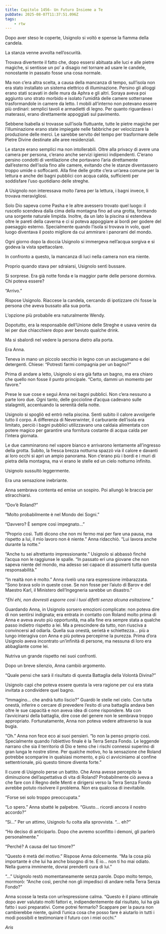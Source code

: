```yaml
---
title: Capitolo 1456- Un Futuro Insieme a Te
pubDate: 2025-08-07T11:37:51.096Z
tags:
    - rtw
---
```



Dopo aver steso le coperte, Usignolo si voltò e spense la fiamma della candela.


La stanza venne avvolta nell’oscurità.


Trovava divertente il fatto che, dopo essersi abituata alle luci e alle pietre magiche, si sentisse un po’ a disagio nel tornare ad usare le candele, nonostante in passato fosse una cosa normale.


Ma non c’era altra scelta, a causa della mancanza di tempo, sull’isola non era stato installato un sistema elettrico di illuminazione. Persino gli alloggi erano stati scavati in delle mura da Aphra e gli altri. Soraya aveva poi aggiunto uno strato morbido e isolato l’umidità delle camere sotterranee trasformandole in camere da letto. I mobili all’interno non potevano essere più ordinari: semplici tavoli e armadietti di legno. Per quanto riguardava i materassi, erano direttamente appoggiati sul pavimento.


Sebbene Isabella si trovasse sull’isola fluttuante, tutte le pietre magiche per l’illuminazione erano state impiegate nelle fabbriche per velocizzare la produzione delle merci. Le sarebbe servito del tempo per trasformare delle Pietre Divine destinate alle aree residenziali.


Le stanze erano semplici ma non intollerabili. Oltre alla privacy di avere una camera per persona, c’erano anche servizi igienici indipendenti. C’erano persino condotti di ventilazione che portavano l’aria direttamente dall’esterno dell’isola fino alle camere, evitando che le stanze diventassero troppo umide o soffocanti. Alla fine delle grotte c’era un’area comune per la lettura e anche dei bagni pubblici con acqua calda, sufficienti per soddisfare l’uso quotidiano delle streghe.


A Usignolo non interessava molto l’area per la lettura, i bagni invece, li trovava meravigliosi.


Solo Dio sapeva come Pasha e le altre avessero trovato quel luogo: il ruscello scendeva dalla cima della montagna fino ad una grotta, formando una sorgente naturale limpida. Inoltre, da un lato la piscina si estendeva oltre le pareti della caverna e ci si poteva appoggiare ai bordi per godere del paesaggio esterno. Specialmente quando l’isola si trovava in volo, quel luogo diventava il posto migliore da cui ammirare i panorami del mondo.


Ogni giorno dopo la doccia Usignolo si immergeva nell’acqua sorgiva e si godeva la vista spettacolare.


In confronto a questo, la mancanza di luci nella camera non era niente.


Proprio quando stava per sdraiarsi, Usignolo sentì bussare.


Si sorprese. Era già notte fonda e la maggior parte delle persone dormiva. Chi poteva essere?


“Arrivo.”


Rispose Usignolo. Riaccese la candela, cercando di ipotizzare chi fosse la persona che aveva bussato alla sua porta.


L’opzione più probabile era naturalmente Wendy.


Dopotutto, era la responsabile dell’Unione delle Streghe e usava venire da lei per due chiacchiere dopo aver bevuto qualche drink.


Ma si sbalordì nel vedere la persona dietro alla porta.


Era Anna.


Teneva in mano un piccolo secchio in legno con un asciugamano e dei detergenti. Chiese: “Potresti farmi compagnia per un bagno?”


Prima di andare a letto, Usignolo si era già fatta un bagno, ma era chiaro che quello non fosse il punto principale. “Certo, dammi un momento per favore.”


Prese le sue cose e seguì Anna nei bagni pubblici. Non c’era nessuno a parte loro due. Ogni tanto, delle goccioline d’acqua cadevano sulle stalagmiti, accentuando la serenità della notte.


Usignolo si spogliò ed entrò nella piscina. Sentì subito il calore avvolgerle tutto il corpo. A differenza di Neverwinter, il carburante dell’isola era limitato, perciò i bagni pubblici utilizzavano una caldaia alimentata con potere magico per garantire una fornitura costante di acqua calda per l’intera giornata.


Le due camminarono nel vapore bianco e arrivarono lentamente all’ingresso della grotta. Subito, la fresca brezza notturna spazzò via il calore e davanti ai loro occhi si aprì un ampio panorama. Non c’erano più i bordi e i muri di pietra della montagna, ma vi erano le stelle ed un cielo notturno infinito.


Usignolo sussultò leggermente.


Era una sensazione inebriante.


Anna sembrava contenta ed emise un sospiro. Poi allungò le braccia per stiracchiarsi.


“Dov’è Roland?”


“Molto probabilmente è nel Mondo dei Sogni.”


“Davvero? È sempre così impegnato...”


“Proprio così. Tutti dicono che non mi fermo mai per fare una pausa, ma rispetto a lui, il mio lavoro non è niente.” Anna ridacchiò. “Lui lavora anche durante la notte.”


“Anche tu sei altrettanto impressionante.” Usignolo si abbassò finché l’acqua non le raggiunse le spalle. “In passato eri una giovane che non sapeva niente del mondo, ma adesso sei capace di assumerti tutta questa responsabilità.”


“In realtà non è molto.” Anna rivelò una rara espressione imbarazzata. “Sono brava solo in queste cose. Se non fosse per l’aiuto di Barov e del Maestro Karl, il Ministero dell’Ingegneria sarebbe un disastro.”


<em>“Ehi ehi, non dovresti esporre così i tuoi difetti senza alcuna esitazione.”</em>


Guardando Anna, in Usignolo sorsero emozioni complicate: non poteva dire di non sentirsi indignata; era entrata in contatto con Roland molto prima di Anna e aveva avuto più opportunità, ma alla fine era sempre stata a qualche passo indietro rispetto a lei. Ma a prescindere da tutto, non riusciva a convincersi ad odiarla. Quella sua onestà, serietà e schiettezza... più a lungo interagiva con Anna e più poteva percepirne la purezza. Prima d’ora Usignolo aveva incontrato un’infinità di persone, ma nessuna di loro era abbagliante come lei.


Nutriva un grande rispetto nei suoi confronti.


Dopo un breve silenzio, Anna cambiò argomento.


“Quale pensi che sarà il risultato di questa Battaglia della Volontà Divina?”


Usignolo capì che poteva essere questa la vera ragione per cui era stata invitata a condividere quel bagno.


“Immagino... che andrà tutto liscio?” Guardò le stelle nel cielo. Con tutta onestà, inferire o cercare di prevedere l’esito di una battaglia andava ben oltre le sue capacità e non aveva idea di come rispondere. Ma con l’avvicinarsi della battaglia, dire cose del genere non le sembrava troppo appropriato. Fortunatamente, Anna non poteva vedere attraverso la sua bugia.


“Oh.” Anna non fece eco ai suoi pensieri. “Io non la penso proprio così. Specialmente quando l’obiettivo finale è la Terra Senza Fondo. Le leggende narrano che sia il territorio di Dio e temo che i rischi connessi superino di gran lunga le nostre stime. Per qualche motivo, ho la sensazione che Roland potrebbe scomparire in qualsiasi momento, e più ci avviciniamo al confine settentrionale, più questo timore diventa forte.”


Il cuore di Usignolo perse un battito. Che Anna avesse percepito la diminuzione dell’aspettativa di vita di Roland? Probabilmente ciò aveva a che fare con il Regno delle Menti e dirigersi verso la Terra Senza Fondo avrebbe potuto risolvere il problema. Non era qualcosa di inevitabile.


“Forse sei solo troppo preoccupata.”


“Lo spero.” Anna sbatté le palpebre. “Giusto... ricordi ancora il nostro accordo?”


“Si...” Per un attimo, Usignolo fu colta alla sprovvista. “... eh?”


“Ho deciso di anticiparlo. Dopo che avremo sconfitto i demoni, gli parlerò personalmente.”


“Perché? A causa del tuo timore?”


“Questo è metà del motivo.” Rispose Anna dolcemente. “Ma la cosa più importante è che lui ha anche bisogno di te. E io... non ti ho mai odiato. Nella guerra imminente, dovrai prenderti cura di lui.”


“...” Usignolo restò momentaneamente senza parole. Dopo molto tempo, mormorò: “Anche così, perché non gli impedisci di andare nella Terra Senza Fondo?”


Anna scosse la testa con un’espressione calma. “Questo è il piano ottimale dopo aver valutato molti fattori e, indipendentemente dal risultato, lui ha già fatto i suoi preparativi. Come potrei fermarlo? Scappare per la paura non cambierebbe niente, quindi l’unica cosa che posso fare è aiutarlo in tutti i modi possibili e testimoniare il futuro con i miei occhi.”






<em>Aris</em>
                                


                                



